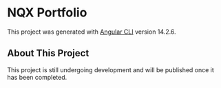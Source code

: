 # NQX Portfolio

This project was generated with [Angular CLI](https://github.com/angular/angular-cli) version 14.2.6.

## About This Project

This project is still undergoing development and will be published once it has been completed. 
